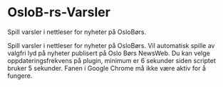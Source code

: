 # OsloB-rs-Varsler
Spill varsler i nettleser for nyheter på OsloBørs.

Spill varsler i nettleser for nyheter på OsloBørs. Vil automatisk spille av valgfri lyd på nyheter publisert på Oslo Børs NewsWeb. Du kan velge oppdateringsfrekvens på plugin, minimum er 6 sekunder siden scriptet bruker 5 sekunder. Fanen i Google Chrome må ikke være aktiv for å fungere.

